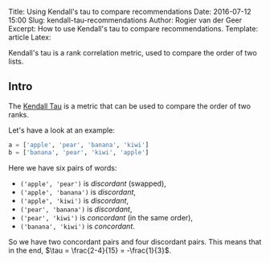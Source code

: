 Title: Using Kendall's tau to compare recommendations
Date: 2016-07-12 15:00
Slug: kendall-tau-recommendations
Author: Rogier van der Geer
Excerpt: How to use Kendall's tau to compare recommendations.
Template: article
Latex:

<span class="lead">Kendall's tau is a rank correlation metric, used to compare the order of two lists.</span>

## Intro

The [Kendall Tau](https://en.wikipedia.org/wiki/Kendall_rank_correlation_coefficient) is a metric that can be used to compare the order of two ranks.

Let's have a look at an example:
```python
a = ['apple', 'pear', 'banana', 'kiwi']
b = ['banana', 'pear', 'kiwi', 'apple']
```
Here we have six pairs of words:
- `('apple', 'pear')` is _discordant_ (swapped),
- `('apple', 'banana')` is _discordant_,
- `('apple', 'kiwi')` is _discordant_, 
- `('pear', 'banana')` is _discordant_,
- `('pear', 'kiwi')` is _concordant_ (in the same order),
- `('banana', 'kiwi')` is _concordant_.

So we have two concordant pairs and four discordant pairs. This means that in the end, $\tau = \frac{2-4}{15} = -\frac{1}{3}$.
